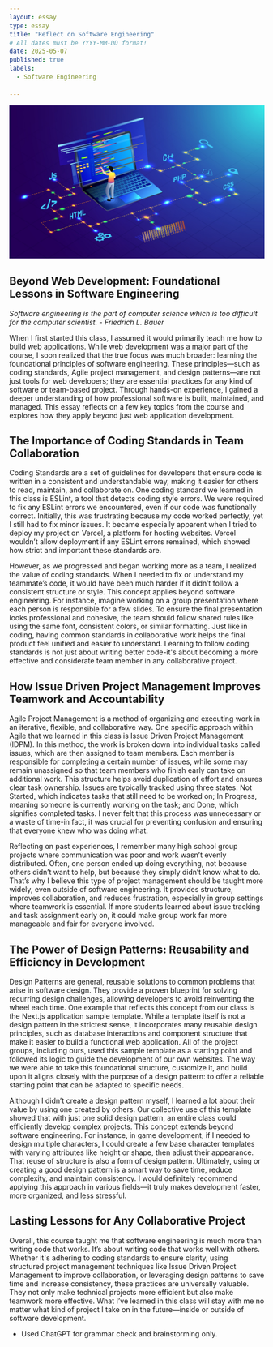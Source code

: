 ```yaml
---
layout: essay
type: essay
title: "Reflect on Software Engineering"
# All dates must be YYYY-MM-DD format!
date: 2025-05-07
published: true
labels:
  - Software Engineering

---
```


<img class="img-fluid" src="../img/Reflect-on-Software-Engineering/SE.jpeg">

## Beyond Web Development: Foundational Lessons in Software Engineering

*Software engineering is the part of computer science which is too difficult for the computer scientist. - Friedrich L. Bauer*

When I first started this class, I assumed it would primarily teach me how to build web applications. While web development was a major part of the course, I soon realized that the true focus was much broader: learning the foundational principles of software engineering. These principles—such as coding standards, Agile project management, and design patterns—are not just tools for web developers; they are essential practices for any kind of software or team-based project. Through hands-on experience, I gained a deeper understanding of how professional software is built, maintained, and managed. This essay reflects on a few key topics from the course and explores how they apply beyond just web application development.

## The Importance of Coding Standards in Team Collaboration

Coding Standards are a set of guidelines for developers that ensure code is written in a consistent and understandable way, making it easier for others to read, maintain, and collaborate on. One coding standard we learned in this class is ESLint, a tool that detects coding style errors. We were required to fix any ESLint errors we encountered, even if our code was functionally correct. Initially, this was frustrating because my code worked perfectly, yet I still had to fix minor issues. It became especially apparent when I tried to deploy my project on Vercel, a platform for hosting websites. Vercel wouldn’t allow deployment if any ESLint errors remained, which showed how strict and important these standards are.

However, as we progressed and began working more as a team, I realized the value of coding standards. When I needed to fix or understand my teammate’s code, it would have been much harder if it didn’t follow a consistent structure or style. This concept applies beyond software engineering. For instance, imagine working on a group presentation where each person is responsible for a few slides. To ensure the final presentation looks professional and cohesive, the team should follow shared rules like using the same font, consistent colors, or similar formatting. Just like in coding, having common standards in collaborative work helps the final product feel unified and easier to understand. Learning to follow coding standards is not just about writing better code-it's about becoming a more effective and considerate team member in any collaborative project.


## How Issue Driven Project Management Improves Teamwork and Accountability

Agile Project Management is a method of organizing and executing work in an iterative, flexible, and collaborative way. One specific approach within Agile that we learned in this class is Issue Driven Project Management (IDPM). In this method, the work is broken down into individual tasks called issues, which are then assigned to team members. Each member is responsible for completing a certain number of issues, while some may remain unassigned so that team members who finish early can take on additional work. This structure helps avoid duplication of effort and ensures clear task ownership. Issues are typically tracked using three states: Not Started, which indicates tasks that still need to be worked on; In Progress, meaning someone is currently working on the task; and Done, which signifies completed tasks. I never felt that this process was unnecessary or a waste of time-in fact, it was crucial for preventing confusion and ensuring that everyone knew who was doing what.

Reflecting on past experiences, I remember many high school group projects where communication was poor and work wasn’t evenly distributed. Often, one person ended up doing everything, not because others didn’t want to help, but because they simply didn’t know what to do. That’s why I believe this type of project management should be taught more widely, even outside of software engineering. It provides structure, improves collaboration, and reduces frustration, especially in group settings where teamwork is essential. If more students learned about issue tracking and task assignment early on, it could make group work far more manageable and fair for everyone involved.

## The Power of Design Patterns: Reusability and Efficiency in Development

Design Patterns are general, reusable solutions to common problems that arise in software design. They provide a proven blueprint for solving recurring design challenges, allowing developers to avoid reinventing the wheel each time. One example that reflects this concept from our class is the Next.js application sample template. While a template itself is not a design pattern in the strictest sense, it incorporates many reusable design principles, such as database interactions and component structure that make it easier to build a functional web application. All of the project groups, including ours, used this sample template as a starting point and followed its logic to guide the development of our own websites. The way we were able to take this foundational structure, customize it, and build upon it aligns closely with the purpose of a design pattern: to offer a reliable starting point that can be adapted to specific needs.

Although I didn’t create a design pattern myself, I learned a lot about their value by using one created by others. Our collective use of this template showed that with just one solid design pattern, an entire class could efficiently develop complex projects. This concept extends beyond software engineering. For instance, in game development, if I needed to design multiple characters, I could create a few base character templates with varying attributes like height or shape, then adjust their appearance. That reuse of structure is also a form of design pattern. Ultimately, using or creating a good design pattern is a smart way to save time, reduce complexity, and maintain consistency. I would definitely recommend applying this approach in various fields—it truly makes development faster, more organized, and less stressful.

## Lasting Lessons for Any Collaborative Project

Overall, this course taught me that software engineering is much more than writing code that works. It’s about writing code that works well with others. Whether it's adhering to coding standards to ensure clarity, using structured project management techniques like Issue Driven Project Management to improve collaboration, or leveraging design patterns to save time and increase consistency, these practices are universally valuable. They not only make technical projects more efficient but also make teamwork more effective. What I’ve learned in this class will stay with me no matter what kind of project I take on in the future—inside or outside of software development.

- Used ChatGPT for grammar check and brainstorming only.
